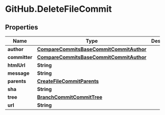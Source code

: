 # GitHub.DeleteFileCommit

## Properties

Name | Type | Description | Notes
------------ | ------------- | ------------- | -------------
**author** | [**CompareCommitsBaseCommitCommitAuthor**](CompareCommitsBaseCommitCommitAuthor.md) |  | [optional] 
**committer** | [**CompareCommitsBaseCommitCommitAuthor**](CompareCommitsBaseCommitCommitAuthor.md) |  | [optional] 
**htmlUrl** | **String** |  | [optional] 
**message** | **String** |  | [optional] 
**parents** | [**CreateFileCommitParents**](CreateFileCommitParents.md) |  | [optional] 
**sha** | **String** |  | [optional] 
**tree** | [**BranchCommitCommitTree**](BranchCommitCommitTree.md) |  | [optional] 
**url** | **String** |  | [optional] 


